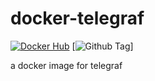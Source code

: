 # docker-telegraf
[![Docker Hub](https://img.shields.io/badge/docker-ready-blue.svg)](https://registry.hub.docker.com/u/bbailey/telegraf/) [![Github Tag](https://img.shields.io/github/tag/benfb/docker-telegraf.svg)]

a docker image for telegraf
